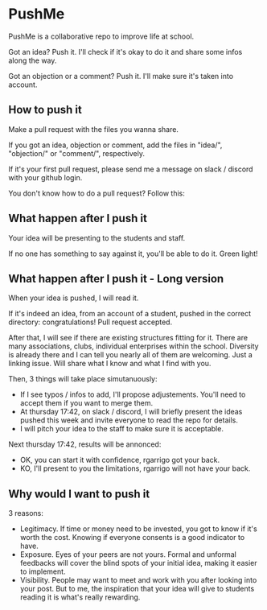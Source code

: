 # PushMe

PushMe is a collaborative repo to improve life at school.

Got an idea? Push it. I'll check if it's okay to do it and share some infos along the way.

Got an objection or a comment? Push it. I'll make sure it's taken into account.

## How to push it

Make a pull request with the files you wanna share.

If you got an idea, objection or comment, add the files in "idea/", "objection/" or "comment/", respectively.

If it's your first pull request, please send me a message on slack / discord with your github login.

You don't know how to do a pull request? Follow this:

## What happen after I push it

Your idea will be presenting to the students and staff.

If no one has something to say against it, you'll be able to do it. Green light!

## What happen after I push it - Long version

When your idea is pushed, I will read it.

If it's indeed an idea, from an account of a student, pushed in the correct directory: congratulations!
Pull request accepted.

After that, I will see if there are existing structures fitting for it. There are many associations, clubs, individual enterprises within the school. Diversity is already there and I can tell you nearly all of them are welcoming. Just a linking issue. Will share what I know and what I find with you.

Then, 3 things will take place simutanuously:
- If I see typos / infos to add, I'll propose adjustements. You'll need to accept them if you want to merge them.
- At thursday 17:42, on slack / discord, I will briefly present the ideas pushed this week and invite everyone to read the repo for details.
- I will pitch your idea to the staff to make sure it is acceptable.

Next thursday 17:42, results will be annonced:
- OK, you can start it with confidence, rgarrigo got your back.
- KO, I'll present to you the limitations, rgarrigo will not have your back.

## Why would I want to push it

3 reasons:
- Legitimacy. If time or money need to be invested, you got to know if it's worth the cost. Knowing if everyone consents is a good indicator to have.
- Exposure. Eyes of your peers are not yours. Formal and unformal feedbacks will cover the blind spots of your initial idea, making it easier to implement.
- Visibility. People may want to meet and work with you after looking into your post. But to me, the inspiration that your idea will give to students reading it is what's really rewarding.